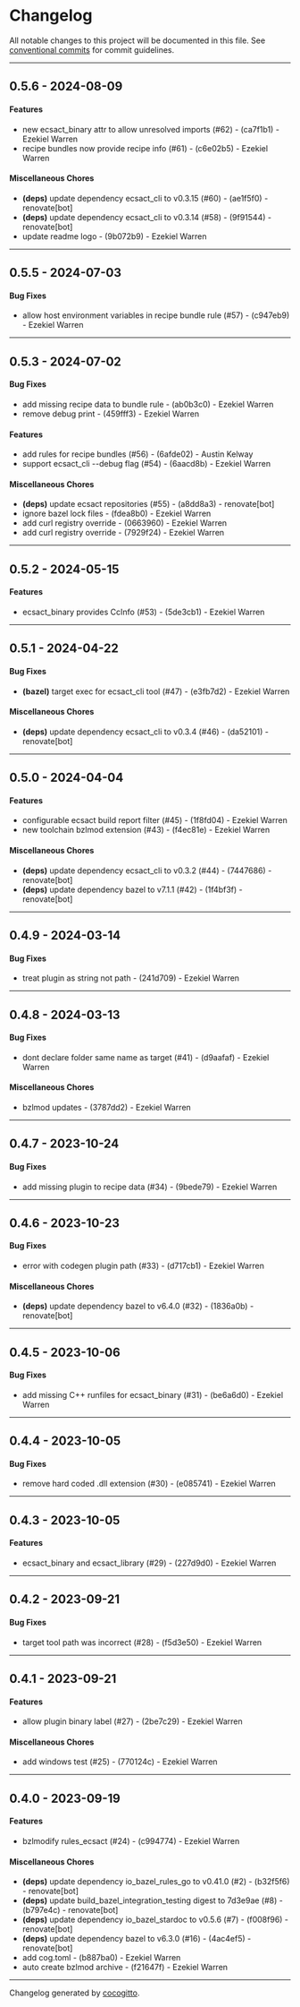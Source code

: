 # Changelog
All notable changes to this project will be documented in this file. See [conventional commits](https://www.conventionalcommits.org/) for commit guidelines.

- - -
## 0.5.6 - 2024-08-09
#### Features
- new ecsact_binary attr to allow unresolved imports (#62) - (ca7f1b1) - Ezekiel Warren
- recipe bundles now provide recipe info (#61) - (c6e02b5) - Ezekiel Warren
#### Miscellaneous Chores
- **(deps)** update dependency ecsact_cli to v0.3.15 (#60) - (ae1f5f0) - renovate[bot]
- **(deps)** update dependency ecsact_cli to v0.3.14 (#58) - (9f91544) - renovate[bot]
- update readme logo - (9b072b9) - Ezekiel Warren

- - -

## 0.5.5 - 2024-07-03
#### Bug Fixes
- allow host environment variables in recipe bundle rule (#57) - (c947eb9) - Ezekiel Warren

- - -

## 0.5.3 - 2024-07-02
#### Bug Fixes
- add missing recipe data to bundle rule - (ab0b3c0) - Ezekiel Warren
- remove debug print - (459fff3) - Ezekiel Warren
#### Features
- add rules for recipe bundles (#56) - (6afde02) - Austin Kelway
- support ecsact_cli --debug flag (#54) - (6aacd8b) - Ezekiel Warren
#### Miscellaneous Chores
- **(deps)** update ecsact repositories (#55) - (a8dd8a3) - renovate[bot]
- ignore bazel lock files - (fdea8b0) - Ezekiel Warren
- add curl registry override - (0663960) - Ezekiel Warren
- add curl registry override - (7929f24) - Ezekiel Warren

- - -

## 0.5.2 - 2024-05-15
#### Features
- ecsact_binary provides CcInfo (#53) - (5de3cb1) - Ezekiel Warren

- - -

## 0.5.1 - 2024-04-22
#### Bug Fixes
- **(bazel)** target exec for ecsact_cli tool (#47) - (e3fb7d2) - Ezekiel Warren
#### Miscellaneous Chores
- **(deps)** update dependency ecsact_cli to v0.3.4 (#46) - (da52101) - renovate[bot]

- - -

## 0.5.0 - 2024-04-04
#### Features
- configurable ecsact build report filter (#45) - (1f8fd04) - Ezekiel Warren
- new toolchain bzlmod extension (#43) - (f4ec81e) - Ezekiel Warren
#### Miscellaneous Chores
- **(deps)** update dependency ecsact_cli to v0.3.2 (#44) - (7447686) - renovate[bot]
- **(deps)** update dependency bazel to v7.1.1 (#42) - (1f4bf3f) - renovate[bot]

- - -

## 0.4.9 - 2024-03-14
#### Bug Fixes
- treat plugin as string not path - (241d709) - Ezekiel Warren

- - -

## 0.4.8 - 2024-03-13
#### Bug Fixes
- dont declare folder same name as target (#41) - (d9aafaf) - Ezekiel Warren
#### Miscellaneous Chores
- bzlmod updates - (3787dd2) - Ezekiel Warren

- - -

## 0.4.7 - 2023-10-24
#### Bug Fixes
- add missing plugin to recipe data (#34) - (9bede79) - Ezekiel Warren

- - -

## 0.4.6 - 2023-10-23
#### Bug Fixes
- error with codegen plugin path (#33) - (d717cb1) - Ezekiel Warren
#### Miscellaneous Chores
- **(deps)** update dependency bazel to v6.4.0 (#32) - (1836a0b) - renovate[bot]

- - -

## 0.4.5 - 2023-10-06
#### Bug Fixes
- add missing C++ runfiles for ecsact_binary (#31) - (be6a6d0) - Ezekiel Warren

- - -

## 0.4.4 - 2023-10-05
#### Bug Fixes
- remove hard coded .dll extension (#30) - (e085741) - Ezekiel Warren

- - -

## 0.4.3 - 2023-10-05
#### Features
- ecsact_binary and ecsact_library (#29) - (227d9d0) - Ezekiel Warren

- - -

## 0.4.2 - 2023-09-21
#### Bug Fixes
- target tool path was incorrect (#28) - (f5d3e50) - Ezekiel Warren

- - -

## 0.4.1 - 2023-09-21
#### Features
- allow plugin binary label (#27) - (2be7c29) - Ezekiel Warren
#### Miscellaneous Chores
- add windows test (#25) - (770124c) - Ezekiel Warren

- - -

## 0.4.0 - 2023-09-19
#### Features
- bzlmodify rules_ecsact (#24) - (c994774) - Ezekiel Warren
#### Miscellaneous Chores
- **(deps)** update dependency io_bazel_rules_go to v0.41.0 (#2) - (b32f5f6) - renovate[bot]
- **(deps)** update build_bazel_integration_testing digest to 7d3e9ae (#8) - (b797e4c) - renovate[bot]
- **(deps)** update dependency io_bazel_stardoc to v0.5.6 (#7) - (f008f96) - renovate[bot]
- **(deps)** update dependency bazel to v6.3.0 (#16) - (4ac4ef5) - renovate[bot]
- add cog.toml - (b887ba0) - Ezekiel Warren
- auto create bzlmod archive - (f21647f) - Ezekiel Warren

- - -

Changelog generated by [cocogitto](https://github.com/cocogitto/cocogitto).